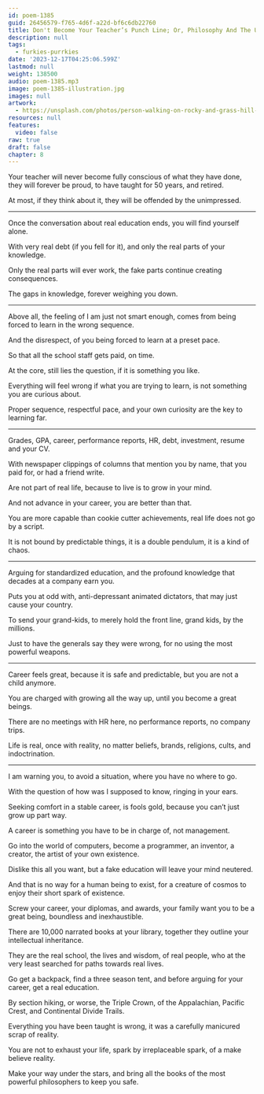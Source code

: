 ```yaml
---
id: poem-1385
guid: 26456579-f765-4d6f-a22d-bf6c6db22760
title: Don't Become Your Teacher’s Punch Line; Or, Philosophy And The Urgency Of Authentic Education
description: null
tags:
  - furkies-purrkies
date: '2023-12-17T04:25:06.599Z'
lastmod: null
weight: 138500
audio: poem-1385.mp3
image: poem-1385-illustration.jpg
images: null
artwork:
  - https://unsplash.com/photos/person-walking-on-rocky-and-grass-hill-during-day-aThbxMu_PN8
resources: null
features:
  video: false
raw: true
draft: false
chapter: 8
---
```


Your teacher will never become fully conscious of what they have done,
they will forever be proud, to have taught for 50 years, and retired.

At most, if they think about it,
they will be offended by the unimpressed.

---

Once the conversation about real education ends,
you will find yourself alone.

With very real debt (if you fell for it),
and only the real parts of your knowledge.

Only the real parts will ever work,
the fake parts continue creating consequences.

The gaps in knowledge,
forever weighing you down.

---

Above all, the feeling of I am just not smart enough,
comes from being forced to learn in the wrong sequence.

And the disrespect,
of you being forced to learn at a preset pace.

So that all the school staff gets paid,
on time.

At the core, still lies the question,
if it is something you like.

Everything will feel wrong if what you are trying to learn,
is not something you are curious about.

Proper sequence, respectful pace,
and your own curiosity are the key to learning far.

---

Grades, GPA, career, performance reports, HR,
debt, investment, resume and your CV.

With newspaper clippings of columns that mention you by name,
that you paid for, or had a friend write.

Are not part of real life,
because to live is to grow in your mind.

And not advance in your career,
you are better than that.

You are more capable than cookie cutter achievements,
real life does not go by a script.

It is not bound by predictable things,
it is a double pendulum, it is a kind of chaos.

---

Arguing for standardized education,
and the profound knowledge that decades at a company earn you.

Puts you at odd with, anti-depressant animated dictators,
that may just cause your country.

To send your grand-kids, to merely hold the front line,
grand kids, by the millions.

Just to have the generals say they were wrong,
for no using the most powerful weapons.

---

Career feels great, because it is safe and predictable,
but you are not a child anymore.

You are charged with growing all the way up,
until you become a great beings.

There are no meetings with HR here,
no performance reports, no company trips.

Life is real, once with reality,
no matter beliefs, brands, religions, cults, and indoctrination.

---

I am warning you, to avoid a situation,
where you have no where to go.

With the question of how was I supposed to know,
ringing in your ears.

Seeking comfort in a stable career,
is fools gold, because you can’t just grow up part way.

A career is something you have to be in charge of,
not management.

Go into the world of computers,
become a programmer, an inventor, a creator, the artist of your own existence.

Dislike this all you want,
but a fake education will leave your mind neutered.

And that is no way for a human being to exist,
for a creature of cosmos to enjoy their short spark of existence.

Screw your career, your diplomas, and awards,
your family want you to be a great being, boundless and inexhaustible.

There are 10,000 narrated books at your library,
together they outline your intellectual inheritance.

They are the real school, the lives and wisdom,
of real people, who at the very least searched for paths towards real lives.

Go get a backpack, find a three season tent,
and before arguing for your career, get a real education.

By section hiking, or worse, the Triple Crown,
of the Appalachian, Pacific Crest, and Continental Divide Trails.

Everything you have been taught is wrong,
it was a carefully manicured scrap of reality.

You are not to exhaust your life, spark by irreplaceable spark,
of a make believe reality.

Make your way under the stars,
and bring all the books of the most powerful philosophers to keep you safe.
